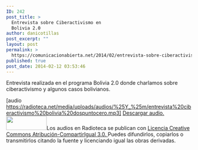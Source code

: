 ```yaml
---
ID: 242
post_title: >
  Entrevista sobre Ciberactivismo en
  Bolivia 2.0
author: danicotillas
post_excerpt: ""
layout: post
permalink: >
  https://comunicacionabierta.net/2014/02/entrevista-sobre-ciberactivismo-en-bolivia-2-0/
published: true
post_date: 2014-02-12 03:53:46
---
```

Entrevista realizada en el programa Bolivia 2.0 donde charlamos sobre ciberactivismo y algunos casos bolivianos.

[audio https://radioteca.net/media/uploads/audios/%25Y_%25m/entrevista%20ciberactivismo%20bolivia%20dospuntocero.mp3]
<a href="https://radioteca.net/media/uploads/audios/%25Y_%25m/entrevista%20ciberactivismo%20bolivia%20dospuntocero.mp3">Descargar audio.</a>
<img class="alignleft" src="https://radioteca.net/media/uploads/images/banners/cc-by-sa.png" alt="" width="110" height="38" border="0" />Los audios en Radioteca se publican con <a href="https://creativecommons.org/licenses/by-sa/3.0/deed.es" target="_blank">Licencia Creative Commons Atribución-CompartirIgual 3.0. </a>Puedes difundirlos, copiarlos o transmitirlos citando la fuente y licenciando igual las obras derivadas.